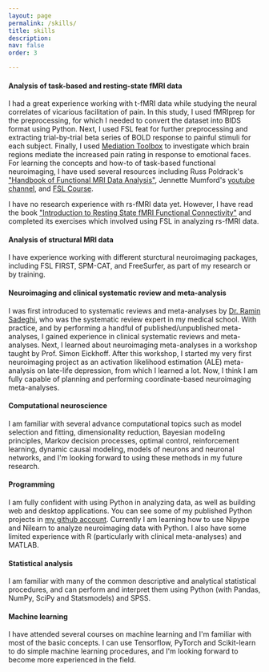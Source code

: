 ```yaml
---
layout: page
permalink: /skills/
title: skills
description:
nav: false
order: 3

---
```

#### Analysis of task-based and resting-state fMRI data
I had a great experience working with t-fMRI data while studying the neural correlates of vicarious facilitation of pain. In this study, I used fMRIprep for the preprocessing, for which I needed to convert the dataset into BIDS format using Python. Next, I used FSL feat for further preprocessing and extracting trial-by-trial beta series of BOLD response to painful stimuli for each subject. Finally, I used <a href="https://github.com/canlab/MediationToolbox">Mediation Toolbox</a> to investigate which brain regions mediate the increased pain rating in response to emotional faces. For learning the concepts and how-to of task-based functional neuroimaging, I have used several resources including Russ Poldrack's <a href="https://www.cambridge.org/core/books/handbook-of-functional-mri-data-analysis/8EDF966C65811FCCC306F7C916228529">"Handbook of Functional MRI Data Analysis"</a>, Jennette Mumford's <a href="https://www.youtube.com/channel/UCZ7gF0zm35FwrFpDND6DWeA">youtube channel</a>, and <a href="https://fsl.fmrib.ox.ac.uk/fslcourse/">FSL Course</a>.

I have no research experience with rs-fMRI data yet. However, I have read the book <a href="http://www.neuroimagingprimers.org/list-of-primers/">"Introduction to Resting State fMRI Functional Connectivity"</a> and completed its exercises which involved using FSL in analyzing rs-fMRI data.

#### Analysis of structural MRI data
I have experience working with different sturctural neuroimaging packages, including FSL FIRST, SPM-CAT, and FreeSurfer, as part of my research or by training. 

#### Neuroimaging and clinical systematic review and meta-analysis
I was first introduced to systematic reviews and meta-analyses by <a href="https://scholar.google.com/citations?user=N83DJ5oAAAAJ&hl=en">Dr. Ramin Sadeghi</a>, who was the systematic review expert in my medical school. With practice, and by performing a handful of published/unpublished meta-analyses, I gained experience in clinical systematic reviews and meta-analyses. Next, I learned about neuroimaging meta-analyses in a workshop taught by Prof. Simon Eickhoff. After this workshop, I started my very first neuroimaging project as an activation likelihood estimation (ALE) meta-analysis on late-life depression, from which I learned a lot. Now, I think I am fully capable of planning and performing coordinate-based neuroimaging meta-analyses.

#### Computational neuroscience
I am familiar with several advance computational topics such as model selection and fitting, dimensionality reduction, Bayesian modeling principles, Markov decision processes, optimal control, reinforcement learning, dynamic causal modeling, models of neurons and neuronal networks, and I'm looking forward to using these methods in my future research.

#### Programming
I am fully confident with using Python in analyzing data, as well as building web and desktop applications. You can see some of my published Python projects in <a href="https://github.com/amnsbr">my github account</a>. Currently I am learning how to use Nipype and Nilearn to analyze neuroimaging data with Python. I also have some limited experience with R (particularly with clinical meta-analyses) and MATLAB.

#### Statistical analysis
I am familiar with many of the common descriptive and analytical statistical procedures, and can perform and interpret them using Python (with Pandas, NumPy, SciPy and Statsmodels) and SPSS.

#### Machine learning
I have attended several courses on machine learning and I'm familiar with most of the basic concepts. I can use Tensorflow, PyTorch and Scikit-learn to do simple machine learning procedures, and I'm looking forward to become more experienced in the field.